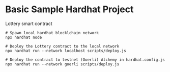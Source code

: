 # Basic Sample Hardhat Project

Lottery smart contract

```shell
# Spawn local hardhat blocklchain network
npx hardhat node

# Deploy the Lottery contract to the local network
npx hardhat run --network localhost scripts/deploy.js

# Deploy the contract to testnet (Goerli) Alchemy in hardhat.config.js 
npx hardhat run --network goerli scripts/deploy.js

```
